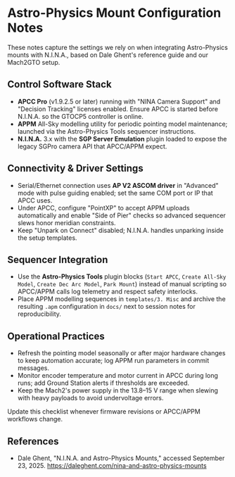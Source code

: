 # Astro-Physics Mount Configuration Notes

These notes capture the settings we rely on when integrating Astro-Physics mounts with N.I.N.A., based on Dale Ghent's reference guide and our Mach2GTO setup.

## Control Software Stack
- **APCC Pro** (v1.9.2.5 or later) running with "NINA Camera Support" and "Decision Tracking" licenses enabled. Ensure APCC is started before N.I.N.A. so the GTOCP5 controller is online.
- **APPM** All-Sky modelling utility for periodic pointing model maintenance; launched via the Astro-Physics Tools sequencer instructions.
- **N.I.N.A.** 3.x with the **SGP Server Emulation** plugin loaded to expose the legacy SGPro camera API that APCC/APPM expect.

## Connectivity & Driver Settings
- Serial/Ethernet connection uses **AP V2 ASCOM driver** in "Advanced" mode with pulse guiding enabled; set the same COM port or IP that APCC uses.
- Under APCC, configure "PointXP" to accept APPM uploads automatically and enable "Side of Pier" checks so advanced sequencer slews honor meridian constraints.
- Keep "Unpark on Connect" disabled; N.I.N.A. handles unparking inside the setup templates.

## Sequencer Integration
- Use the **Astro-Physics Tools** plugin blocks (`Start APCC`, `Create All-Sky Model`, `Create Dec Arc Model`, `Park Mount`) instead of manual scripting so APCC/APPM calls log telemetry and respect safety interlocks.
- Place APPM modelling sequences in `templates/3. Misc` and archive the resulting `.apm` configuration in `docs/` next to session notes for reproducibility.

## Operational Practices
- Refresh the pointing model seasonally or after major hardware changes to keep automation accurate; log APPM run parameters in commit messages.
- Monitor encoder temperature and motor current in APCC during long runs; add Ground Station alerts if thresholds are exceeded.
- Keep the Mach2's power supply in the 13.8–15 V range when slewing with heavy payloads to avoid undervoltage errors.

Update this checklist whenever firmware revisions or APCC/APPM workflows change.

## References
- Dale Ghent, "N.I.N.A. and Astro-Physics Mounts," accessed September 23, 2025. <https://daleghent.com/nina-and-astro-physics-mounts>
